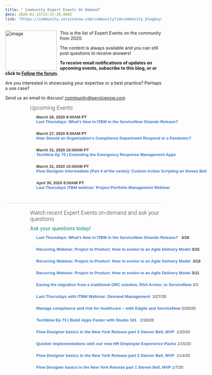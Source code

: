 ```yaml
---
title: " Community Expert Events On Demand"
date: 2020-01-15T23:37:39.000Z
link: "https://community.servicenow.com/community?id=community_blog&sys_id=a12a1b62db5a80505ed4a851ca96198b"
---
```

<p class="ng-scope"><img class="community_image_fullscreen" style="float: left; margin-right: 10px;" src="https://community.servicenow.comhttps://community.servicenow.com/ed0959e4dbbbf38813b5fb2439961999.iix" alt="image" width="166" height="130" />This is the list of Expert Events on the community from 2020.</p>
<p class="ng-scope">The content is always available and you can still post questions to receive answers!</p>
<p class="ng-scope"><strong>To receive email notifications of updates on upcoming events, subscribe to this blog, or or click to <a href="https://community.servicenow.com/community?id&#61;community_forum&amp;sys_id&#61;d6295a2ddbd897c068c1fb651f9619f1" target="_blank" rel="noopener noreferrer nofollow">Follow the forum</a>. </strong></p>
<p class="ng-scope">Are you interested in showcasing your expertise or a best practice? Perhaps a use case?</p>
<p class="ng-scope">Send us an email to discuss! <a title="mmunity&#64;servicenow.com" href="mailto:community&#64;servicenow.com" rel="nofollow">community&#64;servicenow.com</a></p>
<h3 style="box-sizing: border-box; font-family: Roboto, SourceSansPro, Helvetica, Arial, sans-serif; font-weight: 300; line-height: 1.1; color: #3d3d3d; margin: 10px 0px 10px 20px; font-size: 18px; padding: 0px 0px 0px 60px; border: 0px none; vertical-align: baseline;">Upcoming Events</h3>
<div class="sessions" style="box-sizing: border-box; color: #3d3d3d; font-size: 13px; margin: 0px 0px 0px 100px; padding: 2px 1px 2px 0px; border: 0px; font-family: arial, sans-serif; vertical-align: baseline; background-image: none; background-position: 0px 0px; background-size: initial; background-repeat: repeat; background-attachment: scroll; background-origin: initial; background-clip: initial; width: 621.918px;"><strong>March 26, 2020 9:00AM PT<br /><a style="box-sizing: border-box; background-color: transparent; color: #3778c7; text-decoration-line: none; margin: 0px; padding: 0px; border: 0px none; font-weight: inherit; font-style: inherit; font-family: inherit; vertical-align: baseline;" title="Last Thursdays: What’s New in ITBM in the ServiceNow Orlando Release?" href="https://community.servicenow.com/community?id&#61;community_event&amp;sys_id&#61;2bf890ecdb1f8c104819fb2439961940" rel="nofollow">Last Thursdays: What’s New in ITBM in the ServiceNow Orlando Release?</a></strong></div>
<div class="sessions" style="box-sizing: border-box; color: #3d3d3d; font-size: 13px; margin: 0px 0px 0px 100px; padding: 2px 1px 2px 0px; border: 0px; font-family: arial, sans-serif; vertical-align: baseline; background-image: none; background-position: 0px 0px; background-size: initial; background-repeat: repeat; background-attachment: scroll; background-origin: initial; background-clip: initial; width: 621.918px;"> </div>
<div class="sessions" style="box-sizing: border-box; color: #3d3d3d; font-size: 13px; margin: 0px 0px 0px 100px; padding: 2px 1px 2px 0px; border: 0px; font-family: arial, sans-serif; vertical-align: baseline; background-image: none; background-position: 0px 0px; background-size: initial; background-repeat: repeat; background-attachment: scroll; background-origin: initial; background-clip: initial; width: 621.918px;"><strong>March 27, 2020 9:00AM PT<br /><a style="box-sizing: border-box; background-color: transparent; color: #3778c7; text-decoration-line: none; margin: 0px; padding: 0px; border: 0px none; font-weight: inherit; font-style: inherit; font-family: inherit; vertical-align: baseline;" title="How Should an Organization’s Compliance Department Respond to a Pandemic?" href="https://community.servicenow.com/community?id&#61;community_event&amp;sys_id&#61;756bb52cdbbb00d42be0a851ca961953" rel="nofollow">How Should an Organization’s Compliance Department Respond to a Pandemic?</a></strong></div>
<div class="sessions" style="box-sizing: border-box; color: #3d3d3d; font-size: 13px; margin: 0px 0px 0px 100px; padding: 2px 1px 2px 0px; border: 0px; font-family: arial, sans-serif; vertical-align: baseline; background-image: none; background-position: 0px 0px; background-size: initial; background-repeat: repeat; background-attachment: scroll; background-origin: initial; background-clip: initial; width: 621.918px;"> </div>
<div class="sessions" style="box-sizing: border-box; color: #3d3d3d; font-size: 13px; margin: 0px 0px 0px 100px; padding: 2px 1px 2px 0px; border: 0px; font-family: arial, sans-serif; vertical-align: baseline; background-image: none; background-position: 0px 0px; background-size: initial; background-repeat: repeat; background-attachment: scroll; background-origin: initial; background-clip: initial; width: 621.918px;"><strong>March 31, 2020 10:00AM PT<br /><a style="box-sizing: border-box; background-color: transparent; color: #3778c7; text-decoration-line: none; margin: 0px; padding: 0px; border: 0px none; font-weight: inherit; font-style: inherit; font-family: inherit; vertical-align: baseline;" title="TechNow Ep 75 | Extending the Emergency Response Management Apps" href="https://community.servicenow.com/community?id&#61;community_blog&amp;sys_id&#61;0d81a224db378018feb1a851ca96194b" target="_blank" rel="noopener noreferrer nofollow">TechNow Ep 75 | Extending the Emergency Response Management Apps</a></strong></div>
<div class="sessions" style="box-sizing: border-box; color: #3d3d3d; font-size: 13px; margin: 0px 0px 0px 100px; padding: 2px 1px 2px 0px; border: 0px; font-family: arial, sans-serif; vertical-align: baseline; background-image: none; background-position: 0px 0px; background-size: initial; background-repeat: repeat; background-attachment: scroll; background-origin: initial; background-clip: initial; width: 621.918px;"> </div>
<div class="sessions" style="box-sizing: border-box; color: #3d3d3d; font-size: 13px; margin: 0px 0px 0px 100px; padding: 2px 1px 2px 0px; border: 0px; font-family: arial, sans-serif; vertical-align: baseline; background-image: none; background-position: 0px 0px; background-size: initial; background-repeat: repeat; background-attachment: scroll; background-origin: initial; background-clip: initial; width: 621.918px;"><strong><span class="ng-scope">March 31, 2020 10:00AM PT<br /><a style="box-sizing: border-box; background-color: transparent; color: #3778c7; text-decoration-line: none; margin: 0px; padding: 0px; border: 0px none; font-weight: inherit; font-style: inherit; font-family: inherit; vertical-align: baseline;" title="Flow Designer Intermediate (Part 4 of the series): Custom Action Scripting w/ Steven Bell" href="https://community.servicenow.com/community?id&#61;community_event&amp;sys_id&#61;18909c99dbfbccd4d82ffb243996193e" target="_blank" rel="noopener noreferrer nofollow">Flow Designer Intermediate (Part 4 of the series): Custom Action Scripting w/ Steven Bell</a></span></strong></div>
<div class="sessions" style="box-sizing: border-box; color: #3d3d3d; font-size: 13px; margin: 0px 0px 0px 100px; padding: 2px 1px 2px 0px; border: 0px; font-family: arial, sans-serif; vertical-align: baseline; background-image: none; background-position: 0px 0px; background-size: initial; background-repeat: repeat; background-attachment: scroll; background-origin: initial; background-clip: initial; width: 621.918px;"> </div>
<div class="sessions" style="box-sizing: border-box; color: #3d3d3d; font-size: 13px; margin: 0px 0px 0px 100px; padding: 2px 1px 2px 0px; border: 0px; font-family: arial, sans-serif; vertical-align: baseline; background-image: none; background-position: 0px 0px; background-size: initial; background-repeat: repeat; background-attachment: scroll; background-origin: initial; background-clip: initial; width: 621.918px;"><strong>April 30, 2020 8:00AM PT<br /><a style="box-sizing: border-box; background-color: transparent; color: #3778c7; text-decoration-line: none; margin: 0px; padding: 0px; border: 0px none; font-weight: inherit; font-style: inherit; font-family: inherit; vertical-align: baseline;" title="Last Thursdays ITBM webinar: Project Portfolio Management Webinar" href="https://community.servicenow.com/community?id&#61;community_event&amp;sys_id&#61;0cef8c2ddb730418d82ffb24399619e2" target="_blank" rel="noopener noreferrer nofollow">Last Thursdays ITBM webinar: Project Portfolio Management Webinar</a></strong></div>
<div class="sessions" style="box-sizing: border-box; color: #3d3d3d; font-size: 13px; margin: 0px 0px 0px 100px; padding: 2px 1px 2px 0px; border: 0px; font-family: arial, sans-serif; vertical-align: baseline; background-image: none; background-position: 0px 0px; background-size: initial; background-repeat: repeat; background-attachment: scroll; background-origin: initial; background-clip: initial; width: 621.918px;"> </div>
<hr style="box-sizing: content-box; height: 0px; margin-top: 20px; margin-bottom: 20px; border-right: 0px; border-bottom: 0px; border-left: 0px; border-image: initial; border-top-style: solid; border-top-color: #eeeeee; color: #3d3d3d; font-family: Roboto, SourceSansPro, Helvetica, Arial, sans-serif; font-size: 13px;" />
<h3 style="box-sizing: border-box; font-family: Roboto, SourceSansPro, Helvetica, Arial, sans-serif; font-weight: 300; line-height: 1.1; color: #3d3d3d; margin: 10px 0px 10px 20px; font-size: 18px; padding: 0px 0px 0px 60px; border: 0px none; vertical-align: baseline;">Watch recent Expert Events on-demand and ask your questions</h3>
<p style="margin: 10px 0px 10px 20px; padding-left: 60px;"><span style="color: #008080; font-size: 12pt;">Ask your questions today!</span></p>
<div class="sessions" style="box-sizing: border-box; color: #3d3d3d; font-size: 13px; margin: 0px 0px 0px 100px; padding: 2px 1px 2px 0px; border: 0px; font-family: arial, sans-serif; vertical-align: baseline; background-image: none; background-position: 0px 0px; background-size: initial; background-repeat: repeat; background-attachment: scroll; background-origin: initial; background-clip: initial; width: 621.918px;"><strong><a style="box-sizing: border-box; background-color: transparent; color: #3778c7; text-decoration-line: none; margin: 0px; padding: 0px; border: 0px none; font-weight: inherit; font-style: inherit; font-family: inherit; vertical-align: baseline;" title="Last Thursdays: What’s New in ITBM in the ServiceNow Orlando Release?" href="https://community.servicenow.com/community?id&#61;community_event&amp;sys_id&#61;2bf890ecdb1f8c104819fb2439961940" rel="nofollow">Last Thursdays: What’s New in ITBM in the ServiceNow Orlando Release?</a>   3/26</strong></div>
<div class="sessions" style="box-sizing: border-box; color: #3d3d3d; font-size: 13px; margin: 0px 0px 0px 100px; padding: 2px 1px 2px 0px; border: 0px; font-family: arial, sans-serif; vertical-align: baseline; background-image: none; background-position: 0px 0px; background-size: initial; background-repeat: repeat; background-attachment: scroll; background-origin: initial; background-clip: initial; width: 621.918px;"> </div>
<div class="sessions" style="box-sizing: border-box; color: #3d3d3d; font-size: 13px; margin: 0px 0px 0px 100px; padding: 2px 1px 2px 0px; border: 0px; font-family: arial, sans-serif; vertical-align: baseline; background-image: none; background-position: 0px 0px; background-size: initial; background-repeat: repeat; background-attachment: scroll; background-origin: initial; background-clip: initial; width: 621.918px;"><strong><a style="box-sizing: border-box; background-color: transparent; color: #3778c7; text-decoration-line: none; margin: 0px; padding: 0px; border: 0px none; font-weight: inherit; font-style: inherit; font-family: inherit; vertical-align: baseline;" title="Project to Product: How to evolve to an Agile Delivery Model" href="https://community.servicenow.com/community?id&#61;community_event&amp;sys_id&#61;d937cb381b13ccd0d01143f6fe4bcb1a" rel="nofollow">Recurring Webinar: Project to Product: How to evolve to an Agile Delivery Model</a> 3/25</strong></div>
<div class="sessions" style="box-sizing: border-box; color: #3d3d3d; font-size: 13px; margin: 0px 0px 0px 100px; padding: 2px 1px 2px 0px; border: 0px; font-family: arial, sans-serif; vertical-align: baseline; background-image: none; background-position: 0px 0px; background-size: initial; background-repeat: repeat; background-attachment: scroll; background-origin: initial; background-clip: initial; width: 621.918px;"> </div>
<div class="sessions" style="box-sizing: border-box; color: #3d3d3d; font-size: 13px; margin: 0px 0px 0px 100px; padding: 2px 1px 2px 0px; border: 0px; font-family: arial, sans-serif; vertical-align: baseline; background-image: none; background-position: 0px 0px; background-size: initial; background-repeat: repeat; background-attachment: scroll; background-origin: initial; background-clip: initial; width: 621.918px;"><strong><a style="box-sizing: border-box; background-color: transparent; color: #3778c7; text-decoration-line: none; margin: 0px; padding: 0px; border: 0px none; font-weight: inherit; font-style: inherit; font-family: inherit; vertical-align: baseline;" title="Project to Product: How to evolve to an Agile Delivery Model" href="https://community.servicenow.com/community?id&#61;community_event&amp;sys_id&#61;d937cb381b13ccd0d01143f6fe4bcb1a" rel="nofollow">Recurring Webinar: Project to Product: How to evolve to an Agile Delivery Model</a>  3/18</strong></div>
<div class="sessions" style="box-sizing: border-box; color: #3d3d3d; font-size: 13px; margin: 0px 0px 0px 100px; padding: 2px 1px 2px 0px; border: 0px; font-family: arial, sans-serif; vertical-align: baseline; background-image: none; background-position: 0px 0px; background-size: initial; background-repeat: repeat; background-attachment: scroll; background-origin: initial; background-clip: initial; width: 621.918px;"> </div>
<div class="sessions" style="box-sizing: border-box; color: #3d3d3d; font-size: 13px; margin: 0px 0px 0px 100px; padding: 2px 1px 2px 0px; border: 0px; font-family: arial, sans-serif; vertical-align: baseline; background-image: none; background-position: 0px 0px; background-size: initial; background-repeat: repeat; background-attachment: scroll; background-origin: initial; background-clip: initial; width: 621.918px;"><strong><a style="box-sizing: border-box; background-color: transparent; color: #3778c7; text-decoration-line: none; margin: 0px; padding: 0px; border: 0px none; font-weight: inherit; font-style: inherit; font-family: inherit; vertical-align: baseline;" title="Project to Product: How to evolve to an Agile Delivery Model" href="https://community.servicenow.com/community?id&#61;community_event&amp;sys_id&#61;d937cb381b13ccd0d01143f6fe4bcb1a" rel="nofollow">Recurring Webinar: Project to Product: How to evolve to an Agile Delivery Model</a> 3/11</strong></div>
<div class="sessions" style="box-sizing: border-box; color: #3d3d3d; font-size: 13px; margin: 0px 0px 0px 100px; padding: 2px 1px 2px 0px; border: 0px; font-family: arial, sans-serif; vertical-align: baseline; background-image: none; background-position: 0px 0px; background-size: initial; background-repeat: repeat; background-attachment: scroll; background-origin: initial; background-clip: initial; width: 621.918px;"> </div>
<div class="sessions" style="box-sizing: border-box; color: #3d3d3d; font-size: 13px; margin: 0px 0px 0px 100px; padding: 2px 1px 2px 0px; border: 0px; font-family: arial, sans-serif; vertical-align: baseline; background-image: none; background-position: 0px 0px; background-size: initial; background-repeat: repeat; background-attachment: scroll; background-origin: initial; background-clip: initial; width: 621.918px;"><strong><a style="box-sizing: border-box; background-color: transparent; color: #3778c7; text-decoration-line: none; margin: 0px; padding: 0px; border: 0px none; font-weight: inherit; font-style: inherit; font-family: inherit; vertical-align: baseline;" title="TechNow Ep 73 | Build Apps Faster with Studio 101" href="https://community.servicenow.com/community?id&#61;community_event&amp;sys_id&#61;815de99edb0b8c901cd8a345ca96195d" rel="nofollow">Easing the migration from a traditional GRC solution, RSA Archer, to ServiceNow</a></strong> 3/3</div>
<div class="sessions" style="box-sizing: border-box; color: #3d3d3d; font-size: 13px; margin: 0px 0px 0px 100px; padding: 2px 1px 2px 0px; border: 0px; font-family: arial, sans-serif; vertical-align: baseline; background-image: none; background-position: 0px 0px; background-size: initial; background-repeat: repeat; background-attachment: scroll; background-origin: initial; background-clip: initial; width: 621.918px;"> </div>
<div class="sessions" style="box-sizing: border-box; color: #3d3d3d; font-size: 13px; margin: 0px 0px 0px 100px; padding: 2px 1px 2px 0px; border: 0px; font-family: arial, sans-serif; vertical-align: baseline; background-image: none; background-position: 0px 0px; background-size: initial; background-repeat: repeat; background-attachment: scroll; background-origin: initial; background-clip: initial; width: 621.918px;"><strong><span style="font-family: arial, helvetica, sans-serif;"><span style="color: #008080; font-size: 10pt;"><a style="box-sizing: border-box; background-color: transparent; color: #3778c7; text-decoration-line: none; margin: 0px; padding: 0px; border: 0px none; font-weight: inherit; font-style: inherit; font-family: inherit; vertical-align: baseline;" title="Feb 27 Community Webinar: Demand Management" href="https://community.servicenow.com/community?id&#61;community_event&amp;sys_id&#61;0a60b270db36cc18d82ffb24399619af" rel="nofollow">Last Thursdays with ITBM Webinar: Demand Management  </a></span></span></strong><span style="font-family: arial, helvetica, sans-serif;"><span style="color: #008080; font-size: 10pt;"><a style="box-sizing: border-box; background-color: transparent; color: #3778c7; text-decoration-line: none; margin: 0px; padding: 0px; border: 0px none; font-weight: inherit; font-style: inherit; font-family: inherit; vertical-align: baseline;" title="Manage compliance and risk for healthcare – with Edgile and ServiceNow" href="https://community.servicenow.com/community?id&#61;community_event&amp;sys_id&#61;502556b51b7a4450a59033f2cd4bcbfe" rel="nofollow"><span style="color: #333333;">2/27/20</span></a></span></span></div>
<div class="sessions" style="box-sizing: border-box; color: #3d3d3d; font-size: 13px; margin: 0px 0px 0px 100px; padding: 2px 1px 2px 0px; border: 0px; font-family: arial, sans-serif; vertical-align: baseline; background-image: none; background-position: 0px 0px; background-size: initial; background-repeat: repeat; background-attachment: scroll; background-origin: initial; background-clip: initial; width: 621.918px;"> </div>
<div class="sessions" style="box-sizing: border-box; color: #3d3d3d; font-size: 13px; margin: 0px 0px 0px 100px; padding: 2px 1px 2px 0px; border: 0px; font-family: arial, sans-serif; vertical-align: baseline; background-image: none; background-position: 0px 0px; background-size: initial; background-repeat: repeat; background-attachment: scroll; background-origin: initial; background-clip: initial; width: 621.918px;"><strong><span style="font-family: arial, helvetica, sans-serif;"><span style="color: #008080; font-size: 10pt;"><a style="box-sizing: border-box; background-color: transparent; color: #3778c7; text-decoration-line: none; margin: 0px; padding: 0px; border: 0px none; font-weight: inherit; font-style: inherit; font-family: inherit; vertical-align: baseline;" title="Manage compliance and risk for healthcare – with Edgile and ServiceNow" href="https://community.servicenow.com/community?id&#61;community_event&amp;sys_id&#61;502556b51b7a4450a59033f2cd4bcbfe" rel="nofollow">Manage compliance and risk for healthcare – with Edgile and ServiceNow </a></span></span></strong><span style="font-family: arial, helvetica, sans-serif;"><span style="color: #008080; font-size: 10pt;"><a style="box-sizing: border-box; background-color: transparent; color: #3778c7; text-decoration-line: none; margin: 0px; padding: 0px; border: 0px none; font-weight: inherit; font-style: inherit; font-family: inherit; vertical-align: baseline;" title="Manage compliance and risk for healthcare – with Edgile and ServiceNow" href="https://community.servicenow.com/community?id&#61;community_event&amp;sys_id&#61;502556b51b7a4450a59033f2cd4bcbfe" rel="nofollow"><span style="color: #333333;">2/20/20</span></a></span></span></div>
<div class="sessions" style="box-sizing: border-box; color: #3d3d3d; font-size: 13px; margin: 0px 0px 0px 100px; padding: 2px 1px 2px 0px; border: 0px; font-family: arial, sans-serif; vertical-align: baseline; background-image: none; background-position: 0px 0px; background-size: initial; background-repeat: repeat; background-attachment: scroll; background-origin: initial; background-clip: initial; width: 621.918px;"> </div>
<div class="sessions" style="box-sizing: border-box; color: #3d3d3d; font-size: 13px; margin: 0px 0px 0px 100px; padding: 2px 1px 2px 0px; border: 0px; font-family: arial, sans-serif; vertical-align: baseline; background-image: none; background-position: 0px 0px; background-size: initial; background-repeat: repeat; background-attachment: scroll; background-origin: initial; background-clip: initial; width: 621.918px;"><strong><span style="font-family: arial, helvetica, sans-serif;"><span style="color: #008080; font-size: 10pt;"><a style="box-sizing: border-box; background-color: transparent; color: #3778c7; margin: 0px; padding: 0px; border: 0px none; font-weight: inherit; font-style: inherit; font-family: inherit; vertical-align: baseline; text-decoration: none;" title="TechNow Ep 73 | Build Apps Faster with Studio 101" href="https://go.servicenow.com/LP&#61;14020?referenceSource&#61;community" rel="nofollow">TechNow Ep 73 | Build Apps Faster with Studio 101</a></span></span></strong><span style="font-family: arial, helvetica, sans-serif;"><span style="color: #008080; font-size: 10pt;"><span style="color: #333333;">   2/18/20</span></span></span></div>
<div class="sessions" style="box-sizing: border-box; color: #3d3d3d; font-size: 13px; margin: 0px 0px 0px 100px; padding: 2px 1px 2px 0px; border: 0px; font-family: arial, sans-serif; vertical-align: baseline; background-image: none; background-position: 0px 0px; background-size: initial; background-repeat: repeat; background-attachment: scroll; background-origin: initial; background-clip: initial; width: 621.918px;"> </div>
<div class="sessions" style="box-sizing: border-box; color: #3d3d3d; font-size: 13px; margin: 0px 0px 0px 100px; padding: 2px 1px 2px 0px; border: 0px; font-family: arial, sans-serif; vertical-align: baseline; background-image: none; background-position: 0px 0px; background-size: initial; background-repeat: repeat; background-attachment: scroll; background-origin: initial; background-clip: initial; width: 621.918px;"><strong><span style="font-family: arial, helvetica, sans-serif;"><span style="color: #008080; font-size: 10pt;"><a style="box-sizing: border-box; background-color: transparent; color: #3778c7; text-decoration-line: none; margin: 0px; padding: 0px; border: 0px none; font-weight: inherit; font-style: inherit; font-family: inherit; vertical-align: baseline;" title="Flow Designer basics in the New York Release part 3 Steven Bell, MVP" href="https://community.servicenow.com/community?id&#61;community_event&amp;sys_id&#61;5589d212db9ec8105ed4a851ca961995" rel="nofollow">Flow Designer basics in the New York Release part 3 Steven Bell, MVP  </a></span></span></strong><span style="font-family: arial, helvetica, sans-serif;"> 1/20/20</span></div>
<div class="sessions" style="box-sizing: border-box; color: #3d3d3d; font-size: 13px; margin: 0px 0px 0px 100px; padding: 2px 1px 2px 0px; border: 0px; font-family: arial, sans-serif; vertical-align: baseline; background-image: none; background-position: 0px 0px; background-size: initial; background-repeat: repeat; background-attachment: scroll; background-origin: initial; background-clip: initial; width: 621.918px;"> </div>
<div class="sessions" style="box-sizing: border-box; color: #3d3d3d; font-size: 13px; margin: 0px 0px 0px 100px; padding: 2px 1px 2px 0px; border: 0px; font-family: arial, sans-serif; vertical-align: baseline; background-image: none; background-position: 0px 0px; background-size: initial; background-repeat: repeat; background-attachment: scroll; background-origin: initial; background-clip: initial; width: 621.918px;"><strong><span style="font-family: arial, helvetica, sans-serif;"><span style="color: #008080; font-size: 10pt;"><a style="box-sizing: border-box; background-color: transparent; color: #3778c7; text-decoration-line: none; margin: 0px; padding: 0px; border: 0px none; font-weight: inherit; font-style: inherit; font-family: inherit; vertical-align: baseline;" title="Quicker implementations with our new HR Employee Experience Packs" href="https://community.servicenow.com/community?id&#61;community_event&amp;sys_id&#61;cf1325971bb98810a59033f2cd4bcbb9" rel="nofollow">Quicker implementations with our new HR Employee Experience Packs </a></span></span></strong><span style="font-family: arial, helvetica, sans-serif;"> 1/15/20</span></div>
<div class="sessions" style="box-sizing: border-box; color: #3d3d3d; font-size: 13px; margin: 0px 0px 0px 100px; padding: 2px 1px 2px 0px; border: 0px; font-family: arial, sans-serif; vertical-align: baseline; background-image: none; background-position: 0px 0px; background-size: initial; background-repeat: repeat; background-attachment: scroll; background-origin: initial; background-clip: initial; width: 621.918px;"> </div>
<div class="sessions" style="box-sizing: border-box; color: #3d3d3d; font-size: 13px; margin: 0px 0px 0px 100px; padding: 2px 1px 2px 0px; border: 0px; font-family: arial, sans-serif; vertical-align: baseline; background-image: none; background-position: 0px 0px; background-size: initial; background-repeat: repeat; background-attachment: scroll; background-origin: initial; background-clip: initial; width: 621.918px;"><strong><span style="font-family: arial, helvetica, sans-serif;"><span style="color: #008080; font-size: 10pt;"><a style="box-sizing: border-box; background-color: transparent; color: #3778c7; text-decoration-line: none; margin: 0px; padding: 0px; border: 0px none; font-weight: inherit; font-style: inherit; font-family: inherit; vertical-align: baseline;" title="Flow Designer basics in the New York Release part 2 Steven Bell, MVP" href="https://community.servicenow.com/community?id&#61;community_event&amp;sys_id&#61;7667ee66db1d4cd45129a851ca961958" rel="nofollow">Flow Designer basics in the New York Release part 2 Steven Bell, MVP  </a></span></span></strong><span style="font-family: arial, helvetica, sans-serif;"> 1/14/20</span></div>
<div class="sessions" style="box-sizing: border-box; color: #3d3d3d; font-size: 13px; margin: 0px 0px 0px 100px; padding: 2px 1px 2px 0px; border: 0px; font-family: arial, sans-serif; vertical-align: baseline; background-image: none; background-position: 0px 0px; background-size: initial; background-repeat: repeat; background-attachment: scroll; background-origin: initial; background-clip: initial; width: 621.918px;"> </div>
<div class="sessions" style="box-sizing: border-box; color: #3d3d3d; font-size: 13px; margin: 0px 0px 0px 100px; padding: 2px 1px 2px 0px; border: 0px; font-family: arial, sans-serif; vertical-align: baseline; background-image: none; background-position: 0px 0px; background-size: initial; background-repeat: repeat; background-attachment: scroll; background-origin: initial; background-clip: initial; width: 621.918px;"><strong><a style="box-sizing: border-box; background-color: transparent; color: #3778c7; text-decoration-line: none; margin: 0px; padding: 0px; border: 0px none; font-weight: inherit; font-style: inherit; font-family: inherit; vertical-align: baseline;" title="Flow Designer basics in the New York Release part 1 Steven Bell, MVP" href="https://community.servicenow.com/community?id&#61;community_event&amp;sys_id&#61;7be2eee6db194cd45129a851ca9619e2" rel="nofollow">Flow Designer basics in the New York Release part 1 Steven Bell, MVP</a></strong> 1/7/20</div>